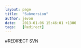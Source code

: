 ```yaml
---
layout: page
title:  "Subversion"
author: jevon
date:   2013-01-06 15:46:01 +1300
tags:   [Redirect]
---
```


#REDIRECT [SVN](svn.md)
